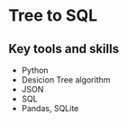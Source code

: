 # Tree to SQL

## Key tools and skills
- Python
- Desicion Tree algorithm
- JSON
- SQL
- Pandas, SQLite
